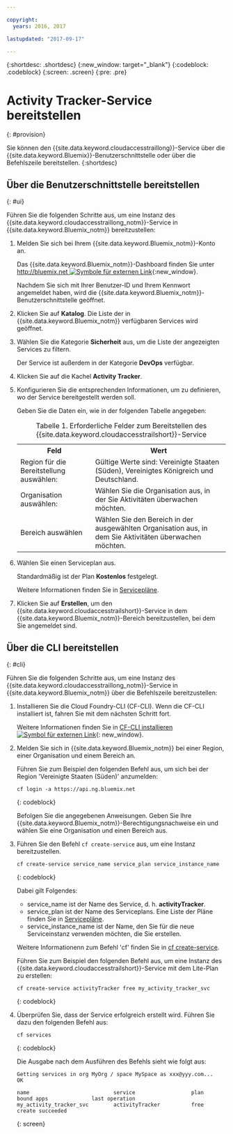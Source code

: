 ```yaml
---

copyright:
  years: 2016, 2017

lastupdated: "2017-09-17"

---
```



{:shortdesc: .shortdesc}
{:new_window: target="_blank"}
{:codeblock: .codeblock}
{:screen: .screen}
{:pre: .pre}


# Activity Tracker-Service bereitstellen
{: #provision}

Sie können den {{site.data.keyword.cloudaccesstraillong}}-Service über die {{site.data.keyword.Bluemix}}-Benutzerschnittstelle oder über die Befehlszeile bereitstellen.
{:shortdesc}


## Über die Benutzerschnittstelle bereitstellen
{: #ui}

Führen Sie die folgenden Schritte aus, um eine Instanz des {{site.data.keyword.cloudaccesstraillong_notm}}-Service in {{site.data.keyword.Bluemix_notm}} bereitzustellen:

1. Melden Sie sich bei Ihrem {{site.data.keyword.Bluemix_notm}}-Konto an.

    Das {{site.data.keyword.Bluemix_notm}}-Dashboard finden Sie unter [http://bluemix.net ![Symbole für externen Link](../../../icons/launch-glyph.svg "Symbol für externen Link")](http://bluemix.net){:new_window}.
    
	Nachdem Sie sich mit Ihrer Benutzer-ID und Ihrem Kennwort angemeldet haben, wird die {{site.data.keyword.Bluemix_notm}}-Benutzerschnittstelle geöffnet.

2. Klicken Sie auf **Katalog**. Die Liste der in {{site.data.keyword.Bluemix_notm}} verfügbaren Services wird geöffnet.

3. Wählen Sie die Kategorie **Sicherheit** aus, um die Liste der angezeigten Services zu filtern.

    Der Service ist außerdem in der Kategorie **DevOps** verfügbar.

4. Klicken Sie auf die Kachel **Activity Tracker**.

5. Konfigurieren Sie die entsprechenden Informationen, um zu definieren, wo der Service bereitgestellt werden soll. 

    Geben Sie die Daten ein, wie in der folgenden Tabelle angegeben: 

    <table>
	  <caption>Tabelle 1. Erforderliche Felder zum Bereitstellen des {{site.data.keyword.cloudaccesstrailshort}}-Service</caption>
	  <tr>
	    <th>Feld</th>
		<th>Wert</th>
	  </tr>
	  <tr>
	    <td>Region für die Bereitstellung auswählen:</td>
		<td>Gültige Werte sind: Vereinigte Staaten (Süden), Vereinigtes Königreich und Deutschland.</td>
	  </tr>
	  <tr>
	    <td>Organisation auswählen:</td>
		<td>Wählen Sie die Organisation aus, in der Sie Aktivitäten überwachen möchten.</td>
	  </tr>
	  <tr>
	    <td>Bereich auswählen</td>
		<td>Wählen Sie den Bereich in der ausgewählten Organisation aus, in dem Sie Aktivitäten überwachen möchten.</td>
	  </tr>
	</table>

6. Wählen Sie einen Serviceplan aus. 

    Standardmäßig ist der Plan **Kostenlos** festgelegt.

    Weitere Informationen finden Sie in [Servicepläne](/docs/services/cloud-activity-tracker/activity_tracker_ov.html#plans).
	
7. Klicken Sie auf **Erstellen**, um den {{site.data.keyword.cloudaccesstrailshort}}-Service in dem {{site.data.keyword.Bluemix_notm}}-Bereich bereitzustellen, bei dem Sie angemeldet sind.
  
 

## Über die CLI bereitstellen
{: #cli}

Führen Sie die folgenden Schritte aus, um eine Instanz des {{site.data.keyword.cloudaccesstraillong_notm}}-Service in {{site.data.keyword.Bluemix_notm}} über die Befehlszeile bereitzustellen:

1. Installieren Sie die Cloud Foundry-CLI (CF-CLI). Wenn die CF-CLI installiert ist, fahren Sie mit dem nächsten Schritt fort.

   Weitere Informationen finden Sie in [CF-CLI installieren ![Symbol für externen Link](../../../icons/launch-glyph.svg "Symbol für externen Link")](http://docs.cloudfoundry.org/cf-cli/install-go-cli.html){: new_window}. 
    
2. Melden Sie sich in {{site.data.keyword.Bluemix_notm}} bei einer Region, einer Organisation und einem Bereich an. 

    Führen Sie zum Beispiel den folgenden Befehl aus, um sich bei der Region 'Vereinigte Staaten (Süden)' anzumelden:

    ```
    cf login -a https://api.ng.bluemix.net
    ```
    {: codeblock}

    Befolgen Sie die angegebenen Anweisungen. Geben Sie Ihre {{site.data.keyword.Bluemix_notm}}-Berechtigungsnachweise ein und wählen Sie eine Organisation und einen Bereich aus.
	
3. Führen Sie den Befehl `cf create-service` aus, um eine Instanz bereitzustellen.

    ```
	cf create-service service_name service_plan service_instance_name
	```
	{: codeblock}
	
	Dabei gilt Folgendes:
	
	* service_name ist der Name des Service, d. h. **activityTracker**.
	* service_plan ist der Name des Serviceplans. Eine Liste der Pläne finden Sie in [Servicepläne](/docs/services/cloud-activity-tracker/activity_tracker_ov.html#plans).
	* service_instance_name ist der Name, den Sie für die neue Serviceinstanz verwenden möchten, die Sie erstellen.
	
	Weitere Informationenn zum Befehl 'cf' finden Sie in [cf create-service](/docs/cli/reference/cfcommands/index.html#cf_create-service).

	Führen Sie zum Beispiel den folgenden Befehl aus, um eine Instanz des {{site.data.keyword.cloudaccesstrailshort}}-Service mit dem Lite-Plan zu erstellen:
	
	```
	cf create-service activityTracker free my_activity_tracker_svc
	```
	{: codeblock}
	
4. Überprüfen Sie, dass der Service erfolgreich erstellt wird. Führen Sie dazu den folgenden Befehl aus:

    ```	
	cf services
	```
	{: codeblock}
	
	Die Ausgabe nach dem Ausführen des Befehls sieht wie folgt aus:
	
	```
    Getting services in org MyOrg / space MySpace as xxx@yyy.com...
    OK
    
    name                           service                  plan                   bound apps              last operation
    my_activity_tracker_svc        activityTracker          free                                           create succeeded
	```
	{: screen}

	



